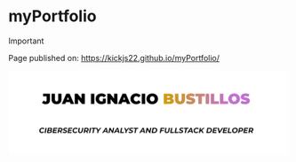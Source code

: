 <h1>myPortfolio</h1>

> [!IMPORTANT]  
> Page published on: https://kickjs22.github.io/myPortfolio/

<img src="./readmePhoto.png" alt="Juan I Bustillos">

